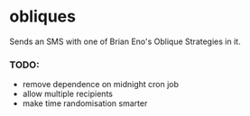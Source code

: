# obliques
Sends an SMS with one of Brian Eno's Oblique Strategies in it.

### TODO:
- remove dependence on midnight cron job
- allow multiple recipients
- make time randomisation smarter
